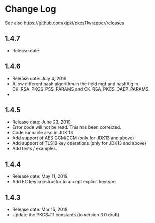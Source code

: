 # Change Log

See also <https://github.com/xipki/pkcs11wrapper/releases>

## 1.4.7
 - Release date:

## 1.4.6
 - Release date: July 4, 2019
 - Allow different hash algorithm in the field mgf and hashAlg in CK_RSA_PKCS_PSS_PARAMS and CK_RSA_PKCS_OAEP_PARAMS.
 - 

## 1.4.5
 - Release date: June 23, 2019
 - Error code will not be read. This has been corrected.
 - Code runnable also in JDK 13
 - Add support of AES GCM/CCM (only for JDK13 and above)
 - Add support of TLS12 key operations (only for JDK13 and above)
 - Add tests / examples.

## 1.4.4
 - Release date: May 11, 2019
 - Add EC key constructor to accept explicit keytype

## 1.4.3
 - Release date: Mar 15, 2019
 - Update the PKCS#11 constants (to version 3.0 draft).

